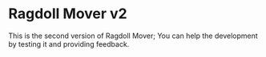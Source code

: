 Ragdoll Mover v2
================
This is the second version of Ragdoll Mover;
You can help the development by testing it and providing feedback.
